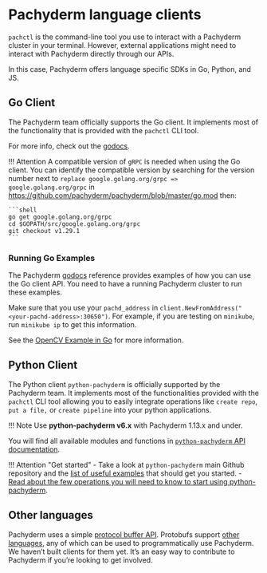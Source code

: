 # Pachyderm language clients

`pachctl` is the command-line tool you use 
to interact with a Pachyderm cluster in your terminal. 
However,  external applications might need to
interact with Pachyderm directly through our APIs.

In this case, Pachyderm offers language specific SDKs in Go, Python, and JS.

## Go Client

The Pachyderm team officially supports the Go client. It implements most of the functionality that is provided with the `pachctl` CLI tool.

For more info, check out the [godocs](https://godoc.org/github.com/pachyderm/pachyderm/src/client).

!!! Attention
     A compatible version of `gRPC` is needed when using the Go client.  You can identify the compatible version by searching for the version number next to `replace google.golang.org/grpc => google.golang.org/grpc` in https://github.com/pachyderm/pachyderm/blob/master/go.mod then:


	```shell
	go get google.golang.org/grpc
	cd $GOPATH/src/google.golang.org/grpc
	git checkout v1.29.1
	```   
### Running Go Examples

The Pachyderm [godocs](https://godoc.org/github.com/pachyderm/pachyderm/src/client) reference
provides examples of how you can use the Go client API. You need to have a running Pachyderm cluster
to run these examples.

Make sure that you use your `pachd_address` in `client.NewFromAddress("<your-pachd-address>:30650")`.
For example, if you are testing on `minikube`, run
`minikube ip` to get this information.

See the [OpenCV Example in Go](https://github.com/pachyderm/pachyderm/tree/master/examples/opencv) for more
information.

## Python Client

The Python client `python-pachyderm` is officially supported by the Pachyderm team. 
It implements most of the functionalities provided with the `pachctl` CLI tool allowing you to easily integrate operations like `create repo`, `put a file,` or `create pipeline` into your python applications.

!!! Note
     Use **python-pachyderm v6.x** with Pachyderm 1.13.x and under. 

You will find all available modules and functions in [`python-pachyderm` API documentation](https://python-pachyderm.readthedocs.io/en/v6.x/).

!!! Attention "Get started"
	 - Take a look at `python-pachyderm` main Github repository and the [list of useful examples](https://github.com/pachyderm/python-pachyderm/tree/v6.x/examples) that should get you started.
	 - [Read about the few operations you will need to know to start using python-pachyderm](../../how-tos/use-pachyderm-ide/using-pachyderm-ide/).

## Other languages

Pachyderm uses a simple [protocol buffer API](https://github.com/pachyderm/pachyderm/blob/master/src/pfs/pfs.proto). Protobufs support [other languages](https://developers.google.com/protocol-buffers/), any of which can be used to programmatically use Pachyderm. We haven’t built clients for them yet. It’s an easy way to contribute to Pachyderm if you’re looking to get involved.
